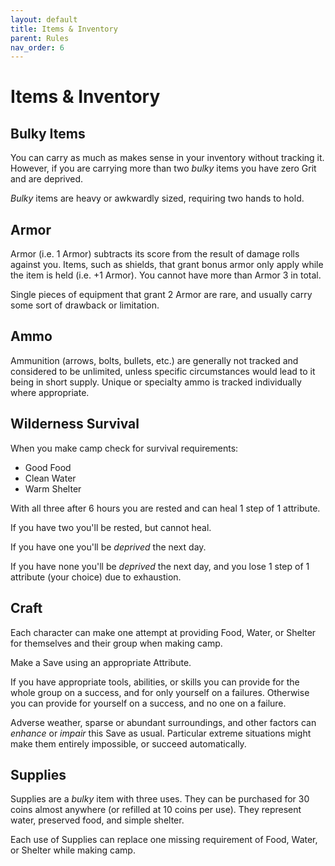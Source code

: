 ```yaml
---
layout: default
title: Items & Inventory
parent: Rules
nav_order: 6
---
```


# Items & Inventory

## Bulky Items

You can carry as much as makes sense in your inventory without tracking it. However, if you are carrying more than two *bulky* items you have zero Grit and are deprived.

*Bulky* items are heavy or awkwardly sized, requiring two hands to hold.

## Armor

Armor (i.e. 1 Armor) subtracts its score from the result of damage rolls against you. Items, such as shields, that grant bonus armor only apply while the item is held (i.e. +1 Armor).
You cannot have more than Armor 3 in total.

Single pieces of equipment that grant 2 Armor are rare, and usually carry some sort of drawback or limitation.

## Ammo

Ammunition (arrows, bolts, bullets, etc.) are generally not tracked and considered to be unlimited, unless specific circumstances would lead to it being in short supply.
Unique or specialty ammo is tracked individually where appropriate.

## Wilderness Survival

When you make camp check for survival requirements:

 * Good Food
 * Clean Water
 * Warm Shelter

With all three after 6 hours you are rested and can heal 1 step of 1 attribute.

If you have two you'll be rested, but cannot heal.

If you have one you'll be *deprived* the next day.

If you have none you'll be *deprived* the next day, and you lose 1 step of 1 attribute (your choice) due to exhaustion.

## Craft

Each character can make one attempt at providing Food, Water, or Shelter for themselves and their group when making camp.

Make a Save using an appropriate Attribute.

If you have appropriate tools, abilities, or skills you can provide for the whole group on a success, and for only yourself on a failures. Otherwise you can provide for yourself on a success, and no one on a failure.

Adverse weather, sparse or abundant surroundings, and other factors can *enhance* or *impair* this Save as usual. Particular extreme situations might make them entirely impossible, or succeed automatically.

## Supplies

Supplies are a *bulky* item with three uses. They can be purchased for 30 coins almost anywhere (or refilled at 10 coins per use). They represent water, preserved food, and simple shelter.

Each use of Supplies can replace one missing requirement of Food, Water, or Shelter while making camp.